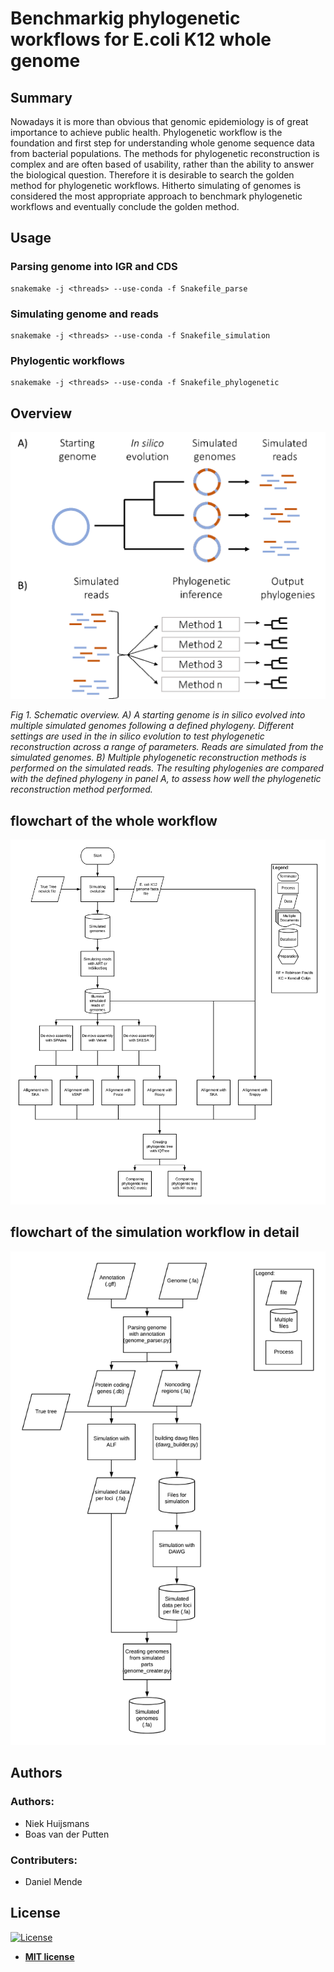# Benchmarkig phylogenetic workflows for E.coli K12 whole genome #
## Summary ##
Nowadays it is more than obvious that genomic epidemiology is of great importance to achieve public health. Phylogenetic workflow is the foundation and first step for understanding whole genome sequence data from bacterial populations. The methods for phylogenetic reconstruction is complex and are often based of usability, rather than the ability to answer the biological question. Therefore it is desirable to search the golden method for phylogenetic workflows. Hitherto simulating of genomes is considered the most appropriate approach to benchmark phylogenetic workflows and eventually conclude the golden method. 

## Usage ##
### Parsing genome into IGR and CDS ###
```
snakemake -j <threads> --use-conda -f Snakefile_parse
```
### Simulating genome and reads ###
```
snakemake -j <threads> --use-conda -f Snakefile_simulation
```
### Phylogentic workflows ###
```
snakemake -j <threads> --use-conda -f Snakefile_phylogenetic
```
## Overview ##
<img src="./Overview.png">

*Fig 1. Schematic overview. A) A starting genome is in silico evolved into multiple simulated genomes following a defined phylogeny. Different settings are used in the in silico evolution to test phylogenetic reconstruction across a range of parameters. Reads are simulated from the simulated genomes. B) Multiple phylogenetic reconstruction methods is performed on the simulated reads. The resulting phylogenies are compared with the defined phylogeny in panel A, to assess how well the phylogenetic reconstruction method performed.*

## flowchart of the whole workflow ##
<img src="./phylogenies.png">

## flowchart of the simulation workflow in detail ##
<img src="./Simulator.png">

## Authors ##
### Authors: ###
- Niek Huijsmans
- Boas van der Putten

### Contributers: ###
- Daniel Mende

## License

[![License](http://img.shields.io/:license-mit-blue.svg?style=flat-square)](http://badges.mit-license.org)

- **[MIT license](http://opensource.org/licenses/mit-license.php)**
